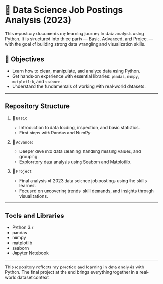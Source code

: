 # 🧠 Data Science Job Postings Analysis (2023)

This repository documents my learning journey in data analysis using Python. It is structured into three parts — Basic, Advanced, and Project — with the goal of building strong data wrangling and visualization skills.

## 📌 Objectives

- Learn how to clean, manipulate, and analyze data using Python.
- Get hands-on experience with essential libraries: `pandas`, `numpy`, `matplotlib`, and `seaborn`.
- Understand the fundamentals of working with real-world datasets.

---

## Repository Structure

1. 📘 `Basic`  
   - Introduction to data loading, inspection, and basic statistics.
   - First steps with Pandas and NumPy.

2. 📗 `Advanced`  
   - Deeper dive into data cleaning, handling missing values, and grouping.
   - Exploratory data analysis using Seaborn and Matplotlib.

3. 📕 `Project`  
   - Final analysis of 2023 data science job postings using the skills learned.
   - Focused on uncovering trends, skill demands, and insights through visualizations.

---

## Tools and Libraries

- Python 3.x
- pandas
- numpy
- matplotlib
- seaborn
- Jupyter Notebook

---

This repository reflects my practice and learning in data analysis with Python. The final project at the end brings everything together in a real-world dataset context.
